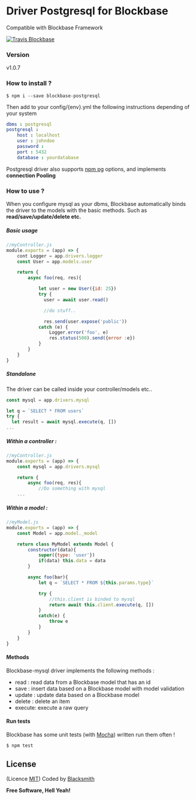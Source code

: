 # Driver Postgresql for Blockbase
Compatible with Blockbase Framework

[![Travis Blockbase](https://api.travis-ci.org/blacksmithstudio/blockbase-postgresql.svg?branch=master)](https://travis-ci.org/blacksmithstudio/blockbase-postgresql)

### Version
v1.0.7

### How to install ?
```shell
$ npm i --save blockbase-postgresql
```

Then add to your config/{env}.yml the following instructions depending of your system
```yml
dbms : postgresql
postgresql :
    host : localhost
    user : johndoe
    password :
    port : 5432
    database : yourdatabase
```

Postgresql driver also supports [npm pg](https://www.npmjs.com/package/pg) options, and implements **connection Pooling**

### How to use ?

When you configure mysql as your dbms, Blockbase automatically binds the driver to the models with the basic methods. Such as **read/save/update/delete etc.**

##### Basic usage

```js
//myController.js
module.exports = (app) => {
    cont Logger = app.drivers.logger
    const User = app.models.user

    return {
        async foo(req, res){

            let user = new User({id: 25})
            try {
              user = await user.read()

              //do stuff..

              res.send(user.expose('public'))
            catch (e) {
                Logger.error('foo', e)
                res.status(500).send({error :e})
            }
        }
    }
}
```


##### Standalone

The driver can be called inside your controller/models etc..

```js
const mysql = app.drivers.mysql

let q = `SELECT * FROM users`
try {
  let result = await mysql.execute(q, [])
...
```


##### Within a controller :

```js
//myController.js
module.exports = (app) => {
    const mysql = app.drivers.mysql

    return {
        async foo(req, res){
            //Do something with mysql
    ...
```

##### Within a model :


```js
//myModel.js
module.exports = (app) => {
    const Model = app.model._model

    return class MyModel extends Model {
        constructor(data){
            super({type: 'user'})
            if(data) this.data = data
        }

        async foo(bar){
            let q = `SELECT * FROM ${this.params.type}`

            try {
                //this.client is binded to mysql
                return await this.client.execute(q, [])
            }
            catch(e) {
                throw e
            }
        }
    }
}
```

#### Methods

Blockbase-mysql driver implements the following methods :
* read   : read data from a Blockbase model that has an id
* save   : insert data based on a Blockbase model with model validation
* update : update data based on a Blockbase model
* delete : delete an item
* execute: execute a raw query



#### Run tests
Blockbase has some unit tests (with [Mocha](https://mochajs.org)) written run them often !

```sh
$ npm test
```

License
----
(Licence [MIT](https://github.com/blacksmithstudio/blockbase-express/blob/master/LICENCE))
Coded by [Blacksmith](https://www.blacksmith.studio)


**Free Software, Hell Yeah!**

[Node.js]:https://nodejs.org/en
[NPM]:https://www.npmjs.com
